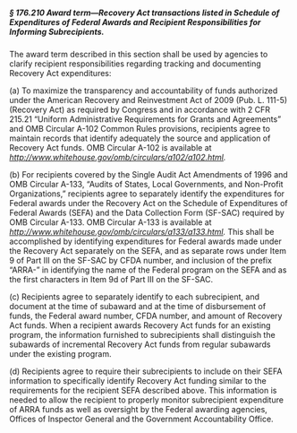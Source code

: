 ##### § 176.210 Award term—Recovery Act transactions listed in Schedule of Expenditures of Federal Awards and Recipient Responsibilities for Informing Subrecipients. #####

The award term described in this section shall be used by agencies to clarify recipient responsibilities regarding tracking and documenting Recovery Act expenditures:

(a) To maximize the transparency and accountability of funds authorized under the American Recovery and Reinvestment Act of 2009 (Pub. L. 111-5) (Recovery Act) as required by Congress and in accordance with 2 CFR 215.21 “Uniform Administrative Requirements for Grants and Agreements” and OMB Circular A-102 Common Rules provisions, recipients agree to maintain records that identify adequately the source and application of Recovery Act funds. OMB Circular A-102 is available at *http://www.whitehouse.gov/omb/circulars/a102/a102.html.*

(b) For recipients covered by the Single Audit Act Amendments of 1996 and OMB Circular A-133, “Audits of States, Local Governments, and Non-Profit Organizations,” recipients agree to separately identify the expenditures for Federal awards under the Recovery Act on the Schedule of Expenditures of Federal Awards (SEFA) and the Data Collection Form (SF-SAC) required by OMB Circular A-133. OMB Circular A-133 is available at *http://www.whitehouse.gov/omb/circulars/a133/a133.html.* This shall be accomplished by identifying expenditures for Federal awards made under the Recovery Act separately on the SEFA, and as separate rows under Item 9 of Part III on the SF-SAC by CFDA number, and inclusion of the prefix “ARRA-” in identifying the name of the Federal program on the SEFA and as the first characters in Item 9d of Part III on the SF-SAC.

(c) Recipients agree to separately identify to each subrecipient, and document at the time of subaward and at the time of disbursement of funds, the Federal award number, CFDA number, and amount of Recovery Act funds. When a recipient awards Recovery Act funds for an existing program, the information furnished to subrecipients shall distinguish the subawards of incremental Recovery Act funds from regular subawards under the existing program.

(d) Recipients agree to require their subrecipients to include on their SEFA information to specifically identify Recovery Act funding similar to the requirements for the recipient SEFA described above. This information is needed to allow the recipient to properly monitor subrecipient expenditure of ARRA funds as well as oversight by the Federal awarding agencies, Offices of Inspector General and the Government Accountability Office.